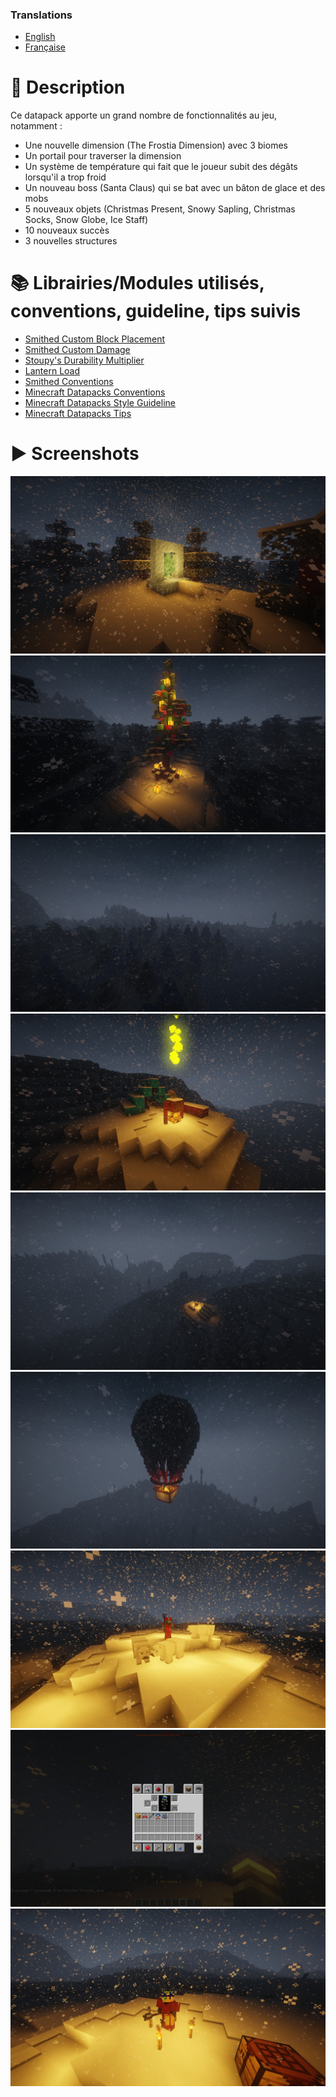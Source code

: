 ### Translations
* [English](https://github.com/Stoupy51/TheFrostiaDimension/blob/main/README.md)
* [Française](https://github.com/Stoupy51/TheFrostiaDimension/blob/main/README.fr.md)



# 📖 Description
Ce datapack apporte un grand nombre de fonctionnalités au jeu, notamment :
- Une nouvelle dimension (The Frostia Dimension) avec 3 biomes
- Un portail pour traverser la dimension
- Un système de température qui fait que le joueur subit des dégâts lorsqu'il a trop froid
- Un nouveau boss (Santa Claus) qui se bat avec un bâton de glace et des mobs
- 5 nouveaux objets (Christmas Present, Snowy Sapling, Christmas Socks, Snow Globe, Ice Staff)
- 10 nouveaux succès
- 3 nouvelles structures



# 📚 Librairies/Modules utilisés, conventions, guideline, tips suivis
- [Smithed Custom Block Placement](https://wiki.smithed.dev/libraries/custom-block/)
- [Smithed Custom Damage](https://wiki.smithed.dev/libraries/damage/)
- [Stoupy's Durability Multiplier](https://github.com/Stoupy51/DurabilityMultiplier)
- [Lantern Load](https://github.com/LanternMC/load)
- [Smithed Conventions](https://wiki.smithed.dev/conventions)
- [Minecraft Datapacks Conventions](https://mc-datapacks.github.io/en/conventions/index.html)
- [Minecraft Datapacks Style Guideline](https://mc-datapacks.github.io/en/style_guideline/index.html)
- [Minecraft Datapacks Tips](https://mc-datapacks.github.io/en/tips/index.html)



# ▶️ Screenshots
![Image 1](https://github.com/Stoupy51/TheFrostiaDimension/blob/main/images/1.jpg)
![Image 2](https://github.com/Stoupy51/TheFrostiaDimension/blob/main/images/2.jpg)
![Image 3](https://github.com/Stoupy51/TheFrostiaDimension/blob/main/images/3.jpg)
![Image 4](https://github.com/Stoupy51/TheFrostiaDimension/blob/main/images/4.jpg)
![Image 5](https://github.com/Stoupy51/TheFrostiaDimension/blob/main/images/5.jpg)
![Image 6](https://github.com/Stoupy51/TheFrostiaDimension/blob/main/images/6.jpg)
![Image 7](https://github.com/Stoupy51/TheFrostiaDimension/blob/main/images/7.jpg)
![Image 8](https://github.com/Stoupy51/TheFrostiaDimension/blob/main/images/8.jpg)
![Image 9](https://github.com/Stoupy51/TheFrostiaDimension/blob/main/images/9.jpg)

